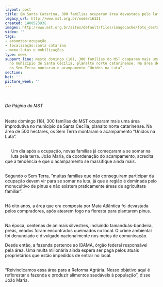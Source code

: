 ```yaml
---
layout: post
title: Em Santa Catarina, 300 famílias ocuparam área devastada pelo latifúndio
legacy_url: http://www.mst.org.br/node/16121
created: 1400523938
images: http://www.mst.org.br/sites/default/files/imagecache/foto_destaque/ocupação_SC!.jpg
video: ''
tags:
- assuntos:ocupação
- localização:santa catarina
- menu:lutas e mobilizações
type: news
support_line: Neste domingo (18), 300 famílias do MST ocuparam mais uma área improdutiva
  no município de Santa Cecília, planalto norte catarinense. Na área de 500 hectares,
  os Sem Terra montaram o acampamento “Unidos na Luta”.
section: 
hat: ''
picture_week: ''
---
```

<p><img style="margin: 10px;" src="http://www.mst.org.br/sites/default/files/ocupa%C3%A7%C3%A3o_SC.jpg" alt=""></p><p><em>Da Página do MST<br></em><br><br>Neste domingo (18), 300 famílias do MST ocuparam mais uma área improdutiva no município de Santa Cecília, planalto norte catarinense. Na área de 500 hectares, os Sem Terra montaram o acampamento “Unidos na Luta”.</p><p><br><img style="margin: 10px; float: left;" src="http://www.mst.org.br/sites/default/files/pinus.jpg" alt="">Um dia após a ocupação, novas famílias já começaram a se somar na luta pela terra. João Maria, da coordenação do acampamento, acredita que a tendência é que o acampamento se massifique ainda mais.</p><p><br>Segundo o Sem Terra, “muitas famílias que não conseguiram participar da ocupação devem vir para se somar na luta, já que a região é dominada pelo monucultivo de pinus e não existem praticamente áreas de agricultara familiar”.</p><p><br>Há oito anos, a área que era composta por Mata Atlântica foi devastada pelos compradores, após atearem fogo na floresta para plantarem pinus.</p><p><br>Na época, centenas de animais silvestres, incluindo tamanduás-bandeira, preás, veados foram encontrados queimados no local. O crime ambiental foi denunciado e divulgado nacionalmente nos meios de comunicação.&nbsp;</p><p><img style="margin: 10px; float: right;" src="http://www.mst.org.br/sites/default/files/ocupa%C3%A7%C3%A3o%20SC_fogueira.jpg" alt=""></p><p>Desde então, a fazenda pertence ao IBAMA, órgão federal responsável pela área. Uma multa milionária ainda espera ser paga pelos atuais proprietários que estão impedidos de entrar no local.</p><p><br>“Reivindicamos essa área para a Reforma Agrária. Nosso objetivo aqui é reflorestar a fazenda e produzir alimentos saudáveis à população”, disse João Maria.</p><p>&nbsp;</p><p>&nbsp;</p>
